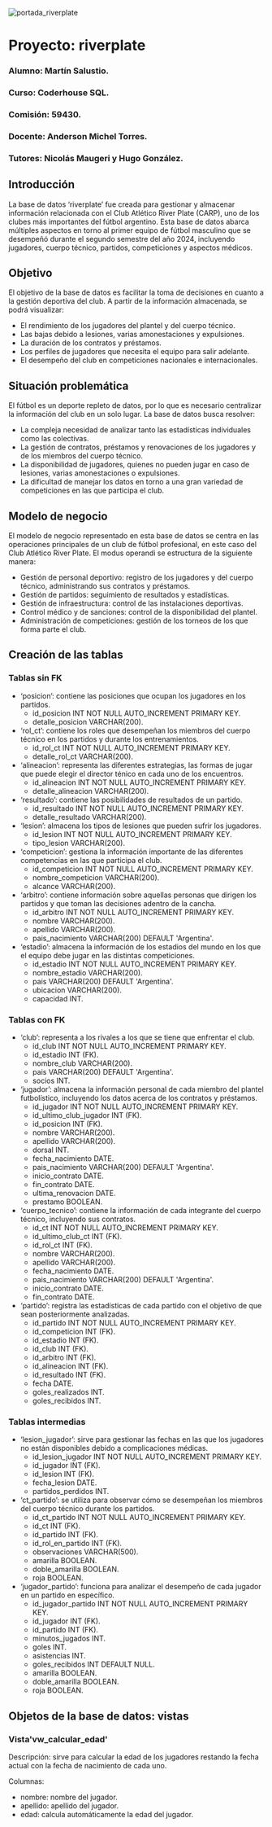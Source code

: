 ![portada_riverplate](https://github.com/user-attachments/assets/df1cd21b-fbb8-46f3-af41-4084be826847)

# Proyecto: riverplate

### Alumno: Martín Salustio.
### Curso: Coderhouse SQL.
### Comisión: 59430.
### Docente: Anderson Michel Torres.
### Tutores: Nicolás Maugeri y Hugo González.


## **Introducción**

La base de datos ‘riverplate’ fue creada para gestionar y almacenar información relacionada con el Club Atlético River Plate (CARP), uno de los clubes más importantes del fútbol argentino. Esta base de datos abarca múltiples aspectos en torno al primer equipo de fútbol masculino que se desempeñó durante el segundo semestre del año 2024, incluyendo jugadores, cuerpo técnico, partidos, competiciones y aspectos médicos.

## **Objetivo**

El objetivo de la base de datos es facilitar la toma de decisiones en cuanto a la gestión deportiva del club. A partir de la información almacenada, se podrá visualizar:
- El rendimiento de los jugadores del plantel y del cuerpo técnico.
- Las bajas debido a lesiones, varias amonestaciones y expulsiones.
- La duración de los contratos y préstamos.
- Los perfiles de jugadores que necesita el equipo para salir adelante.
- El desempeño del club en competiciones nacionales e internacionales.

## **Situación problemática**

El fútbol es un deporte repleto de datos, por lo que es necesario centralizar la información del club en un solo lugar. La base de datos busca resolver:
- La compleja necesidad de analizar tanto las estadísticas individuales como las colectivas.
- La gestión de contratos, préstamos y renovaciones de los jugadores y de los miembros del cuerpo técnico.
- La disponibilidad de jugadores, quienes no pueden jugar en caso de lesiones, varias amonestaciones o expulsiones.
- La dificultad de manejar los datos en torno a una gran variedad de competiciones en las que participa el club.

## **Modelo de negocio**

El modelo de negocio representado en esta base de datos se centra en las operaciones principales de un club de fútbol profesional, en este caso del Club Atlético River Plate. El modus operandi se estructura de la siguiente manera:
- Gestión de personal deportivo: registro de los jugadores y del cuerpo técnico, administrando sus contratos y préstamos.
- Gestión de partidos: seguimiento de resultados y estadísticas.
- Gestión de infraestructura: control de las instalaciones deportivas.
- Control médico y de sanciones: control de la disponibilidad del plantel.
- Administración de competiciones: gestión de los torneos de los que forma parte el club.

## **Creación de las tablas**

### **Tablas sin FK**

- ‘posicion’: contiene las posiciones que ocupan los jugadores en los partidos.
  - id_posicion INT NOT NULL AUTO_INCREMENT PRIMARY KEY.
  - detalle_posicion VARCHAR(200).
- ‘rol_ct’: contiene los roles que desempeñan los miembros del cuerpo técnico en los partidos y durante los entrenamientos.
  - id_rol_ct INT NOT NULL AUTO_INCREMENT PRIMARY KEY.
  - detalle_rol_ct VARCHAR(200).
- ‘alineacion’: representa las diferentes estrategias, las formas de jugar que puede elegir el director ténico en cada uno de los encuentros.
  - id_alineacion INT NOT NULL AUTO_INCREMENT PRIMARY KEY.
  - detalle_alineacion VARCHAR(200).
- ‘resultado’: contiene las posibilidades de resultados de un partido.
  - id_resultado INT NOT NULL AUTO_INCREMENT PRIMARY KEY.
  - detalle_resultado VARCHAR(200).
- ‘lesion’: almacena los tipos de lesiones que pueden sufrir los jugadores.
  - id_lesion INT NOT NULL AUTO_INCREMENT PRIMARY KEY.
  - tipo_lesion VARCHAR(200).
- ‘competicion’: gestiona la información importante de las diferentes competencias en las que participa el club.
  - id_competicion INT NOT NULL AUTO_INCREMENT PRIMARY KEY.
  - nombre_competicion VARCHAR(200).
  - alcance VARCHAR(200).
- ‘arbitro’: contiene información sobre aquellas personas que dirigen los partidos y que toman las decisiones adentro de la cancha.
  - id_arbitro INT NOT NULL AUTO_INCREMENT PRIMARY KEY.
  - nombre VARCHAR(200).
  - apellido VARCHAR(200).
  - pais_nacimiento VARCHAR(200) DEFAULT 'Argentina'.
- ‘estadio’: almacena la información de los estadios del mundo en los que el equipo debe jugar en las distintas competiciones.
  - id_estadio INT NOT NULL AUTO_INCREMENT PRIMARY KEY.
  - nombre_estadio VARCHAR(200).
  - pais VARCHAR(200) DEFAULT 'Argentina'.
  - ubicacion VARCHAR(200).
  - capacidad INT.

### **Tablas con FK**

- ‘club’: representa a los rivales a los que se tiene que enfrentar el club.
  - id_club INT NOT NULL AUTO_INCREMENT PRIMARY KEY.
  - id_estadio INT (FK).
  - nombre_club VARCHAR(200).
  - pais VARCHAR(200) DEFAULT 'Argentina'.
  - socios INT.
- ‘jugador’: almacena la información personal de cada miembro del plantel futbolístico, incluyendo los datos acerca de los contratos y préstamos.
  - id_jugador INT NOT NULL AUTO_INCREMENT PRIMARY KEY.
  - id_ultimo_club_jugador INT (FK).
  - id_posicion INT (FK).
  - nombre VARCHAR(200).
  - apellido VARCHAR(200).
  - dorsal INT.
  - fecha_nacimiento DATE.
  - pais_nacimiento VARCHAR(200) DEFAULT 'Argentina'.
  - inicio_contrato DATE.
  - fin_contrato DATE.
  - ultima_renovacion DATE.
  - prestamo BOOLEAN.
- ‘cuerpo_tecnico’: contiene la información de cada integrante del cuerpo técnico, incluyendo sus contratos.
  - id_ct INT NOT NULL AUTO_INCREMENT PRIMARY KEY.
  - id_ultimo_club_ct INT (FK).
  - id_rol_ct INT (FK).
  - nombre VARCHAR(200).
  - apellido VARCHAR(200).
  - fecha_nacimiento DATE.
  - pais_nacimiento VARCHAR(200) DEFAULT 'Argentina'.
  - inicio_contrato DATE.
  - fin_contrato DATE.
- ‘partido’: registra las estadísticas de cada partido con el objetivo de que sean posteriormente analizadas.
  - id_partido INT NOT NULL AUTO_INCREMENT PRIMARY KEY.
  - id_competicion INT (FK).
  - id_estadio INT (FK).
  - id_club INT (FK).
  - id_arbitro INT (FK).
  - id_alineacion INT (FK).
  - id_resultado INT (FK).
  - fecha DATE.
  - goles_realizados INT.
  - goles_recibidos INT.

### **Tablas intermedias**

- ‘lesion_jugador’: sirve para gestionar las fechas en las que los jugadores no están disponibles debido a complicaciones médicas.
  - id_lesion_jugador INT NOT NULL AUTO_INCREMENT PRIMARY KEY.
  - id_jugador INT (FK).
  - id_lesion INT (FK).
  - fecha_lesion DATE.
  - partidos_perdidos INT.
- ‘ct_partido’: se utiliza para observar cómo se desempeñan los miembros del cuerpo técnico durante los partidos.
  - id_ct_partido INT NOT NULL AUTO_INCREMENT PRIMARY KEY.
  - id_ct INT (FK).
  - id_partido INT (FK).
  - id_rol_en_partido INT (FK).
  - observaciones VARCHAR(500).
  - amarilla BOOLEAN.
  - doble_amarilla BOOLEAN.
  - roja BOOLEAN.
- ‘jugador_partido’: funciona para analizar el desempeño de cada jugador en un partido en específico.
  - id_jugador_partido INT NOT NULL AUTO_INCREMENT PRIMARY KEY.
  - id_jugador INT (FK).
  - id_partido INT (FK).
  - minutos_jugados INT.
  - goles INT.
  - asistencias INT.
  - goles_recibidos INT DEFAULT NULL.
  - amarilla BOOLEAN.
  - doble_amarilla BOOLEAN.
  - roja BOOLEAN.

## **Objetos de la base de datos: vistas**

### **Vista'vw_calcular_edad'**

Descripción: sirve para calcular la edad de los jugadores restando la fecha actual con la fecha de nacimiento de cada uno.

Columnas:
  - nombre: nombre del jugador.
  - apellido: apellido del jugador.
  - edad: calcula automáticamente la edad del jugador. 
